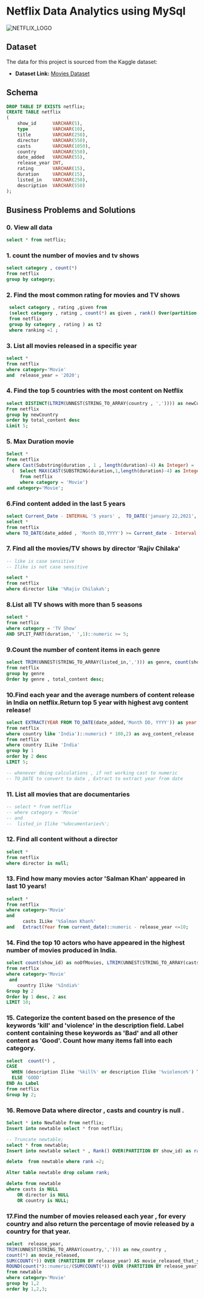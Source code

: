 # Netflix Data Analytics using MySql

![NETFLIX_LOGO](https://images.ctfassets.net/y2ske730sjqp/1aONibCke6niZhgPxuiilC/2c401b05a07288746ddf3bd3943fbc76/BrandAssets_Logos_01-Wordmark.jpg?w=940)






## Dataset

The data for this project is sourced from the Kaggle dataset:

- **Dataset Link:** [Movies Dataset](https://www.kaggle.com/datasets/shivamb/netflix-shows?resource=download)


## Schema

```sql
DROP TABLE IF EXISTS netflix;
CREATE TABLE netflix
(
    show_id      VARCHAR(5),
    type         VARCHAR(10),
    title        VARCHAR(250),
    director     VARCHAR(550),
    casts        VARCHAR(1050),
    country      VARCHAR(550),
    date_added   VARCHAR(55),
    release_year INT,
    rating       VARCHAR(15),
    duration     VARCHAR(15),
    listed_in    VARCHAR(250),
    description  VARCHAR(550)
);
```

## Business Problems and Solutions

### 0. View all data

```sql
select * from netflix; 
```

### 1. count the number of movies and tv shows

```sql
select category , count(*)
from netflix
group by category;
```

### 2. Find the most common rating for movies and TV shows

```sql
 select category , rating ,given from 
 (select category , rating , count(*) as given , rank() Over(partition by category order by count(*) desc ) as ranking
 from netflix
 group by category , rating ) as t2
 where ranking =1 ;
```

### 3. List all movies released in a specific year 

```sql
select * 
from netflix 
where category='Movie' 
and  release_year = '2020';
```

### 4. Find the top 5 countries with the most content on Netflix

```sql
select DISTINCT(LTRIM(UNNEST(STRING_TO_ARRAY(country , ',')))) as newCountry , count(show_id) as total_content
From netflix
group by newCountry
order by total_content desc
Limit 5;
```

### 5. Max Duration movie

```sql
Select *
from netflix
where Cast(Substring(duration , 1 , length(duration)-4) As Integer) =
  (  Select MAX(CAST(SUBSTRING(duration,1,length(duration)-4) as Integer))
     from netflix
     where category = 'Movie')
and category='Movie';
```


### 6.Find content added in the last 5 years

```sql
select Current_Date - INTERVAL '5 years' ,  TO_DATE('january 22,2021','Month DD,YYYY');
select * 
from netflix
where TO_DATE(date_added , 'Month DD,YYYY') >= Current_date - Interval  '5 years';
```

### 7. Find all the movies/TV shows by director 'Rajiv Chilaka'

```sql
-- like is case sensitive
-- Ilike is not case sensitive

select * 
from netflix
where director like '%Rajiv Chilaka%';
```

### 8.List all TV shows with more than 5 seasons

```sql
select * 
from netflix 
where category = 'TV Show'
AND SPLIT_PART(duration,' ',1)::numeric >= 5;
```

### 9.Count the number of content items in each genre

```sql
select TRIM(UNNEST(STRING_TO_ARRAY(listed_in,','))) as genre, count(show_id) as total_content
from netflix
group by genre 
Order by genre , total_content desc;
```

### 10.Find each year and the average numbers of content release in India on netflix.Return top 5 year with highest avg content release!

```sql 
select EXTRACT(YEAR FROM TO_DATE(date_added,'Month DD, YYYY')) as year , ROUND((count(*)::numeric /(select count(*)
from netflix
where country like 'India')::numeric) * 100,2) as avg_content_release
from netflix
where country ILike 'India'
group by 1
order by 2 desc
LIMIT 5;

-- whenever doing calculations , if not working cast to numeric
-- TO_DATE to convert to date , Extract to extract year from date 
```

### 11.  List all movies that are documentaries

```sql
-- select * from netflix
-- where category = 'Movie'
-- and
-- 	listed_in Ilike '%documentaries%';
```


### 12. Find all content without a director

```sql
select *
from netflix
where director is null;
```

### 13. Find how many movies actor 'Salman Khan' appeared in last 10 years!

```sql
select * 
from netflix
where category='Movie'
and
      casts ILike '%Salman Khan%'
and   Extract(Year from current_date)::numeric - release_year <=10;
```

### 14. Find the top 10 actors who have appeared in the highest number of movies produced in India.

```sql
select count(show_id) as noOfMovies, LTRIM(UNNEST(STRING_TO_ARRAY(casts,','))) as actor 
from netflix
where category='Movie'
 and
	country Ilike '%India%'
Group by 2 
Order by 1 desc, 2 asc 
LIMIT 10;
```

### 15. Categorize the content based on the presence of the keywords 'kill' and 'violence' in the description field. Label content containing these keywords as 'Bad' and all other content as 'Good'. Count how many items fall into each category.

```sql
select  count(*) , 
CASE
  WHEN (description Ilike '%kill%' or description Ilike '%violence%') THEN 'Bad'
  ELSE 'GOOD'
END As Label
from netflix
Group by 2;
```

### 16. Remove Data where director , casts and country is null .

```sql
Select * into NewTable from netflix;
Insert into newtable select * fron netflix;

-- Truncate newtable;
select * from newtable;
Insert into newtable select * , Rank() OVER(PARTITION BY show_id) as rank from netflix;

delete  from newtable where rank =2;

Alter table newtable drop column rank;

delete from newtable
where casts is NULL 
 	OR director is NULL 
 	OR country is NULL;
```


### 17.Find the number of movies released each year , for every country and also return the percentage of movie released by a country for that year.

```sql
select  release_year,
TRIM(UNNEST(STRING_TO_ARRAY(country,','))) as new_country ,
count(*) as movie_released,
SUM(COUNT(*)) OVER (PARTITION BY release_year) AS movie_released_that_year,
ROUND(count(*)::numeric/(SUM(COUNT(*)) OVER (PARTITION BY release_year))::numeric *100,2) as movie_percentage_year
from newtable
where category='Movie'
group by 1,2
order by 1,2,3;
```
